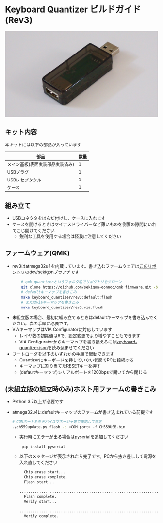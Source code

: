 # Keyboard Quantizer ビルドガイド(Rev3)

![rev3](img/rev3_rear.jpg)

## キット内容
本キットには以下の部品が入っています

|部品|数量|
|--|--|
|メイン基板(表面実装部品実装済み) |1
|USBプラグ |1
|USBレセプタクル |1
|ケース |1

## 組み立て
- USBコネクタをはんだ付けし、ケースに入れます
- ケースを開けるときはマイナスドライバーなど薄いものを側面の隙間にいれてこじ開けてください
  - 鋭利な工具を使用する場合は怪我に注意してください

## ファームウェア(QMK)
- rev3はatmega32u4を内蔵しています。書き込むファームウェアは[このリポジトリ](https://github.com/sekigon-gonnoc/qmk_firmware/tree/dev/sekigon)のdev/sekigonブランチです
    ```bash
        # qmk_quantizerというフォルダ名でリポジトリをクローン
        git clone https://github.com/sekigon-gonnoc/qmk_firmware.git -b dev/sekigon qmk_quantizer
        # defaultキーマップを書きこみ
        make keyboard_quantizer/rev3:default:flash
        # またはviaキーマップを書きこみ
        make keyboard_quantizer/rev3:via:flash
    ```
- 未組立版の場合、最初に組み立てるときはdefaultキーマップを書き込んでください。次の手順に必要です。
- VIAキーマップはVIA Configuratorに対応しています
  - レイヤ数の初期値は6で、設定変更でより増やすこともできます
  - VIA Configuratorからキーマップを書き換えるには[keyboard-quantizer.json](keyboard-quantizer.json)を読み込ませてください
- ブートローダを以下のいずれかの手順で起動できます
  - Quantizerにキーボードを挿していない状態でPCに接続する
  - キーマップに割り当てたRESETキーを押す
  - (defaultキーマップ)シリアルポートを1200bpsで開いてから閉じる

## (未組立版の組立時のみ)ホスト用ファームの書きこみ

- Python 3.7以上が必要です
- atmega32u4にdefaultキーマップのファームが書き込まれている前提です

  ```bash
  # COMポート名をデバイスマネージャ等で確認して指定
  ./ch559update.py flash -p <COM port> -f CH559USB.bin
  ```

  - 実行時にエラーが出る場合はpyserialを追加してください
     ```
      pip install pyserial
     ```

  - 以下のメッセージが表示されたら完了です。PCから抜き差しして電源を入れ直してください
    ```
      Chip erase start...
      Chip erase complete.
      Flash start...
      .............................................................................................................................................................................................................................................................................................................
      Flash complete.
      Verify start...
      .............................................................................................................................................................................................................................................................................................................
      Verify complete.
    ```
